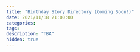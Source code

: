 ```yaml
---
title: "Birthday Story Directory (Coming Soon!)"
date: 2021/11/18 21:00:00
categories:
tags:
description: "TBA"
hidden: true
---
```

